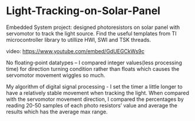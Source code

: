 # Light-Tracking-on-Solar-Panel
Embedded System project: designed photoresistors on solar panel with servomotor to track the light source. Find the useful templates from TI microcontroller library to utillize HWI, SWI and TSK threads.

video: https://www.youtube.com/embed/GdUEGCkWs9c

No floating-point datatypes – I compared integer values(less processing time) for direction turning condition rather than floats which causes the servomotor movement wiggles so much.

My algorithm of digital signal processing - I set the timer a little longer to have a relatively stable movement when tracking the light. When compared with the servomotor movement direction, I compared the percentages by reading 20-50 samples of each photo resistors’ value and average the results which has the average max range.



 
